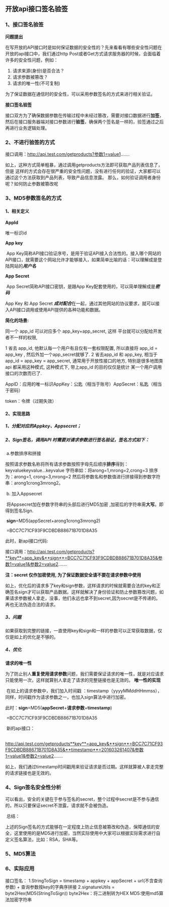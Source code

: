 ## 开放api接口签名验签

### 1、接口签名验签

**问题提出**

​	在写开放的API接口时是如何保证数据的安全性的？先来看看有哪些安全性问题在开放的api接口中，我们通过http Post或者Get方式请求服务器的时候，会面临着许多的安全性问题，例如：

1. 请求来源(身份)是否合法？
2. 请求参数被篡改？
3. 请求的唯一性(不可复制)

为了保证数据在通信时的安全性，可以采用参数签名的方式来进行相关验证。

**接口签名验签**

​	接口双方为了确保数据参数在传输过程中未经过篡改，需要对接口数据进行**加签**，然后在接口服务器端对接口参数进行**验签**，确保两个签名是一样的，验签通过之后再进行业务逻辑处理。

### 2、不进行验签的方式

接口调用：http://api.test.com/getproducts?参数1=value1.......

如上，这种方式简单粗暴，通过调用getproducts方法即可获取产品列表信息了，但是 这样的方式会存在很严重的安全性问题，没有进行任何的验证，大家都可以通过这个方法获取到产品列表，导致产品信息泄露。
那么，如何验证调用者身份呢？如何防止参数被篡改呢

### 3、MD5参数签名的方式

#### 1、相关定义

**AppId**

唯一标识id

**App key**

​	App Key简称API接口验证序号，是用于验证API接入合法性的。接入哪个网站的API接口，就需要这个网站允许才能够接入，如果简单比喻的话：可以理解成是登陆网站的***用户名*** 

**App Secret**

​	App Secret简称API接口密钥，是跟App Key配套使用的，可以简单理解成是***密码*** 

App Key 和 App Secret ***成对配合***在一起，通过其他网站的协议要求，就可以接入API接口调用或使用API提供的各种功能和数据。 

**简化的场景:**

同一个 app_id 可以对应多个 app_key+app_secret, 这样 平台就可以分配给开发者不一样的权限, 

1 省去 app_id, 他默认每一个用户有且仅有一套权限配置, 所以直接将 app_id = app_key , 然后外加一个app_secret就够了. 
2 省去app_id 和 app_key, 相当于 app_id = app_key = app_secret, 通常用于开放性接口的地方, 特别是很多地图类api 都采用这种模式, 这种模式下, 带上app_id 的目的仅仅是统计 某一个用户调用接口的次数而已了. 

AppID：应用的唯一标识AppKey：公匙（相当于账号）AppSecret：私匙（相当于密码）

token：令牌（过期失效）

#### 2、实现思路

##### 1、分配对应的Appkey、Appsecret；

##### 2、Sign签名，调用API 时需要对请求参数进行签名验证，签名方式如下： 

​    a.参数排序和拼接

​	 按照请求参数名称将所有请求参数按照字母先后顺序**排序**得到：keyvaluekeyvalue...keyvalue  字符串如：将arong=1,mrong=2,crong=3 排序为：arong=1, crong=3,mrong=2  然后将参数名和参数值进行拼接得到参数字符串：arong1crong3mrong2。 

​     b. 加入Appsecret

​	将Appsecret加在参数字符串的头部后进行MD5加密 ,加密后的字符串需**大写**。即得到签名Sign.

​	**sign**=MD5(appSecret+arong1crong3mrong2)

​		=BCC7C71CF93F9CDBDB88671B701D8A35

此时，新api接口代码:

接口调用：http://api.test.com/getproducts?**key**=app_key&**sign**=BCC7C71CF93F9CDBDB88671B701D8A35&参数1=value1&参数2=value2.......

**注：secret 仅作加密使用, 为了保证数据安全请不要在请求参数中使用**

如上，优化后的请求多了key和sign参数，这样请求的时候就需要合法的key和正确签名sign才可以获取产品数据。这样就解决了身份验证和防止参数篡改问题，如果请求参数被人拿走，没事，他们永远也拿不到secret,因为secret是不传递的。再也无法伪造合法的请求。

##### 3、问题

​	如果获取到完整的链接，一直使用key和sign和一样的参数可以正常获取数据，仅仅是如上的优化是不够的。

##### 4、优化

**请求的唯一性**

​	为了防止别人**重复使用请求参数**问题，我们需要保证请求的唯一性，就是对应请求只能使用一次，这样就算别人拿走了请求的完整链接也是无效的。
**唯一性的实现**

​	在如上的请求参数中，我们加入时间戳 ：timestamp（yyyyMMddHHmmss），同样，时间戳作为请求参数之一，也加入sign算法中进行加密。

​	此时：**sign**=MD5(**appSecret**+**请求参数**+**timestamp**)

​			   =BCC7C71CF93F9CDBDB88671B701D8A35

​	新的api接口：

​	http://api.test.com/getproducts**key**=app_key&**sign**=BCC7C71CF93F9CDBDB88671B701D8A35&**timestamp**=201603261407&参数1=value1&参数2=value2.......

如上，我们通过timestamp时间戳用来验证请求是否过期。这样就算被人拿走完整的请求链接也是无效的。

### 4、Sign签名安全性分析

​	可以看出，安全的关键在于参与签名的secret，整个过程中secret是不参与通信的，所以只要保证secret不泄露，请求就不会被伪造。

​	总结：

​	上述的Sign签名的方式能够在一定程度上防止信息被篡改和伪造，保障通信的安全，这里使用的是MD5进行加密，当然实际使用中大家可以根据实际需求进行自定义签名算法，比如：RSA，SHA等。


### 5、MD5算法



### 6、实际应用

接口签名：
1.StringToSign = timestamp + appkey + appSecret + url(不含查询参数) + 查询参数按key的字典序拼接 
2.signatureUtils = byte2Hex(MD5(StringToSign))
  byte2Hex：将二进制转为HEX
  MD5:使用md5算法加密字符串

